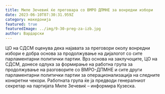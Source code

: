 ```yaml
---
title: Миле Зечевиќ ќе преговара со ВМРО ДПМНЕ за вонредни избори
date: 2023-06-10T07:30:31.959Z
category: македонија
featured: true
featuredImage: ../img/9-30-preg-za-izb.jpg
author: Вардарски
---
```

<!--StartFragment-->

ЦО на СДСМ оценува дека најавата за преговори околу вонредни избори е добра основа за продолжување на дијалогот со сите парламентарни политички партии. Врз основа на заклучоците, ЦО на СДСМ, донесе одлука за формирање на работна група за продолжување на разговорите со ВМРО-ДПМНЕ и сите други парламентарни политички партии за операционализација на следните конкретни чекори. Работната група ќе ја предводи генералниот секретар на партијата Миле Зечевиќ – информира Кузеска.

<!--EndFragment-->